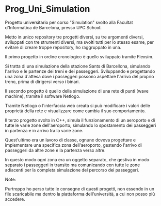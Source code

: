 # Prog_Uni_Simulation
Progetto universitario per corso "Simulation" svolto alla Facultat d'Informàtica de Barcelona, presso UPC School.

Metto in unico repository tre progetti diversi, su tre argomenti diversi, sviluppati con tre strumenti diversi, ma svolti tutti per lo stesso esame, per evitare di creare troppe repository, ho raggruppato in una.

Il primo progetto in ordine cronologico è quello sviluppato tramite Flexsim.

Si tratta di una simulazione della stazione Sants di Barcellona, simulando l'arrivo e le partenze dei treni e dei passeggeri. 
Sviluppando e progettando una zona d'attesa dove i passeggeri possono aspettare l'arrivo del proprio treno, prima di dirigersi verso i binari.

Il secondo progetto è quello della simulazione di una rete di punti (wave machine), tramite il software Netlogo.

Tramite Netlogo o l'interfaccia web creata si può modificare i valori delle proprietà della rete e visualizzare come cambia il suo comportamento.

Il terzo progetto svolto in C++, simula il funzionamento di un aeroporto e di tutte le varie zone dell'aeroporto, simulando lo spostamento dei passeggeri in partenza e in arrivo tra la varie zone.

Quest'ultimo era un lavoro di classe, ognuno doveva progettare e implementare una specifica zona dell'aeroporto, gestendo l'arrivo di passeggeri da altre zone e la partenza verso altre.

In questo modo ogni zona era un oggetto separato, che gestiva in modo separato i passeggeri in transito ma comunicando con tutte le zone adiacenti per la completa simulazione del percorso dei passeggeri.

Note:

Purtroppo ho perso tutte le consegne di questi progetti, non essendo in un file scaricabile ma dentro la piattaforma dell'università, a cui non posso più accedere.
